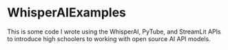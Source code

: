 # WhisperAIExamples
This is some code I wrote using the WhisperAI, PyTube, and StreamLit APIs to introduce high schoolers to working with open source AI API models.
